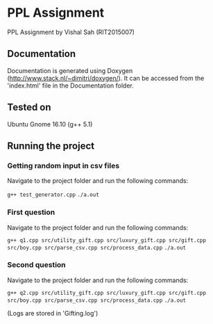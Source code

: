 # PPL Assignment
PPL Assignment by Vishal Sah (RIT2015007)
## Documentation
Documentation is generated using Doxygen (http://www.stack.nl/~dimitri/doxygen/).
It can be accessed from the 'index.html' file in the Documentation folder.
## Tested on
Ubuntu Gnome 16.10 (g++ 5.1)
## Running the project
### Getting random input in csv files
Navigate to the project folder and run the following commands:

`g++ test_generator.cpp`
`./a.out`
### First question
Navigate to the project folder and run the following commands:

`g++ q1.cpp src/utility_gift.cpp src/luxury_gift.cpp src/gift.cpp src/boy.cpp src/parse_csv.cpp src/process_data.cpp`
`./a.out`
### Second question
Navigate to the project folder and run the following commands:

`g++ q2.cpp src/utility_gift.cpp src/luxury_gift.cpp src/gift.cpp src/boy.cpp src/parse_csv.cpp src/process_data.cpp`
`./a.out`

(Logs are stored in 'Gifting.log')
